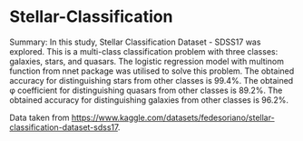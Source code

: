 # Stellar-Classification

Summary: In this study, Stellar Classification Dataset - SDSS17 was explored. This is a multi-class classification problem with three classes: galaxies, stars, and quasars. The logistic regression model with multinom function from nnet package was utilised to solve this problem. The obtained accuracy for distinguishing stars from other classes is 99.4%. The obtained φ coefficient for distinguishing quasars from other classes is 89.2%. The obtained accuracy for distinguishing galaxies from other classes is 96.2%.

Data taken from https://www.kaggle.com/datasets/fedesoriano/stellar-classification-dataset-sdss17.
